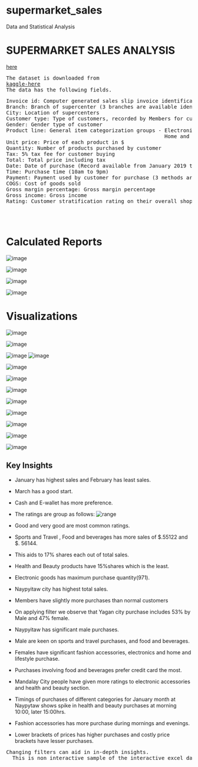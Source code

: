 # supermarket_sales
Data and Statistical Analysis 
<h1>SUPERMARKET SALES ANALYSIS</h1> 

<a href = "https://1drv.ms/x/c/d2b5d2ebbee60249/EYeiiX7VkK5FoqZwCWXAb_gByY2htHsOgomz5WNx-VOP3w">here</a> 


<pre>
The dataset is downloaded from
<a href ="https://www.kaggle.com/datasets/aungpyaeap/supermarket-sales">kaggle-here</a>
The data has the following fields.
<pre>
Invoice id: Computer generated sales slip invoice identification number
Branch: Branch of supercenter (3 branches are available identified by A, B and C).
City: Location of supercenters
Customer type: Type of customers, recorded by Members for customers using member card and Normal for without member card.
Gender: Gender type of customer
Product line: General item categorization groups - Electronic accessories, Fashion accessories, Food and beverages, Health and beauty,
                                                   Home and lifestyle, Sports and travel
Unit price: Price of each product in $
Quantity: Number of products purchased by customer
Tax: 5% tax fee for customer buying
Total: Total price including tax
Date: Date of purchase (Record available from January 2019 to March 2019)
Time: Purchase time (10am to 9pm)
Payment: Payment used by customer for purchase (3 methods are available – Cash, Credit card and Ewallet)
COGS: Cost of goods sold
Gross margin percentage: Gross margin percentage
Gross income: Gross income
Rating: Customer stratification rating on their overall shopping experience (On a scale of 1 to 10)
</pre>
</pre> 

# Calculated Reports





![image](https://github.com/pooja614/supermarket_sales/assets/69869583/12cb5a79-64b1-447f-917c-cb64bdcf03ac)

![image](https://github.com/pooja614/supermarket_sales/assets/69869583/1339f378-9fa0-435c-8917-437d71104e16)

![image](https://github.com/pooja614/supermarket_sales/assets/69869583/050d6b55-8fe9-4b1a-ad83-2ae939666f32)  

![image](https://github.com/pooja614/supermarket_sales/assets/69869583/6417e40e-02dd-4c92-8558-9c9713c4a1db) 

# Visualizations


![image](https://github.com/pooja614/supermarket_sales/assets/69869583/8aafc836-1829-4f7f-94a5-8396500263bc) 

![image](https://github.com/pooja614/supermarket_sales/assets/69869583/60b6043f-fc68-4cc4-8ec5-5d65f8aa1b32)


![image](https://github.com/pooja614/supermarket_sales/assets/69869583/cab2763f-bac4-4835-92c0-2be8d6c78077)
![image](https://github.com/pooja614/supermarket_sales/assets/69869583/72e1dd33-f1a8-49b2-91cd-9088e21a81bd)

![image](https://github.com/pooja614/supermarket_sales/assets/69869583/81df16d9-6189-45e5-a2d9-f69045280fd7)

![image](https://github.com/pooja614/supermarket_sales/assets/69869583/a5c21d20-af36-4431-8d99-6f46bb702b75) 


![image](https://github.com/pooja614/supermarket_sales/assets/69869583/e884656f-2ff1-482b-b0f8-df4e33c2e82f)

![image](https://github.com/pooja614/supermarket_sales/assets/69869583/ab022651-ff48-4714-99ba-bffbe98829bc)

![image](https://github.com/pooja614/supermarket_sales/assets/69869583/07520721-0311-4591-9c0b-8cd8a8433a0c) 

![image](https://github.com/pooja614/supermarket_sales/assets/69869583/adcb1826-49cf-4365-99c7-8a995c41cb3a)

![image](https://github.com/pooja614/supermarket_sales/assets/69869583/7a711585-2117-4b8e-96db-b070945a0970)

![image](https://github.com/pooja614/supermarket_sales/assets/69869583/3a1d2126-658a-4ab0-babb-48f68995e3e9)

## Key Insights
*	January has highest sales and February has least sales. 
*	March has a good start. 
*	Cash and E-wallet has more preference. 
*	The ratings are group as follows:
![range](https://github.com/pooja614/supermarket_sales/assets/69869583/0685f6c6-7aef-4870-9c6f-db1c5d3933d1)

*	Good and very good are most common ratings. 
*	Sports and Travel , Food and beverages has more sales of $.55122 and $. 56144.
*	This aids to 17% shares each out of total sales. 
*	Health and Beauty products have 15%shares which is the least. 
*	Electronic goods has maximum purchase quantity(971).   
*	Naypyitaw city has highest total sales. 
*	Members have slightly more purchases than normal customers
*	On applying filter we observe that Yagan city purchase includes 53% by Male and 47% female. 
*	Naypyitaw has significant male purchases. 
*	Male are keen on sports and travel purchases, and food and beverages. 
*	Females have significant fashion accessories, electronics and home and lifestyle purchase. 
*	Purchases involving food and beverages prefer credit card the most. 
*	Mandalay City people have given more ratings to electronic accessories and health and beauty section. 
*	Timings of purchases  of different categories for January month at Naypytaw shows spike in health and beauty purchases at morning 10:00, later 15:00hrs. 
*	Fashion accessories has more purchase during mornings  and evenings. 
*	Lower brackets of prices has higher purchases and costly price brackets have lesser purchases. 




<pre>Changing filters can aid in in-depth insights. 
  This is non interactive sample of the interactive excel dashboard of the project. 
</pre> 

